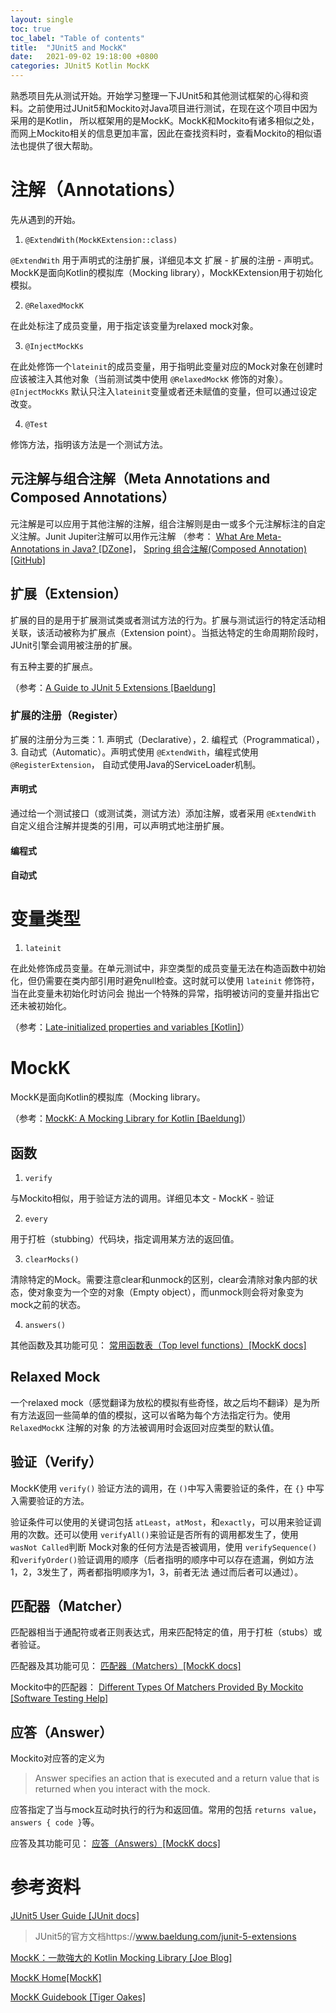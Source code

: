 ```yaml
---
layout: single
toc: true
toc_label: "Table of contents"
title:  "JUnit5 and MockK"
date:   2021-09-02 19:18:00 +0800
categories: JUnit5 Kotlin MockK
---
```


熟悉项目先从测试开始。开始学习整理一下JUnit5和其他测试框架的心得和资料。之前使用过JUnit5和Mockito对Java项目进行测试，在现在这个项目中因为采用的是Kotlin，
所以框架用的是MockK。MockK和Mockito有诸多相似之处，而网上Mockito相关的信息更加丰富，因此在查找资料时，查看Mockito的相似语法也提供了很大帮助。

# 注解（Annotations）

先从遇到的开始。

1. `@ExtendWith(MockKExtension::class)`

`@ExtendWith` 用于声明式的注册扩展，详细见本文 扩展 - 扩展的注册 - 声明式。MockK是面向Kotlin的模拟库（Mocking library），MockKExtension用于初始化模拟。

2. `@RelaxedMockK`

在此处标注了成员变量，用于指定该变量为relaxed mock对象。

3. `@InjectMockKs`

在此处修饰一个`lateinit`的成员变量，用于指明此变量对应的Mock对象在创建时应该被注入其他对象（当前测试类中使用 `@RelaxedMockK` 修饰的对象）。`@InjectMockKs` 默认只注入`lateinit`变量或者还未赋值的变量，但可以通过设定改变。

4. `@Test`

修饰方法，指明该方法是一个测试方法。


## 元注解与组合注解（Meta Annotations and Composed Annotations）

元注解是可以应用于其他注解的注解，组合注解则是由一或多个元注解标注的自定义注解。Junit Jupiter注解可以用作元注解
（参考： [What Are Meta-Annotations in Java? [DZone]](https://dzone.com/articles/what-are-meta-annotations-in-java)，
[Spring 组合注解(Composed Annotation) [GitHub]](https://nanlei.github.io/my-notes/SpringFramework/spring-annotation-composed-annotation/)

## 扩展（Extension）

扩展的目的是用于扩展测试类或者测试方法的行为。扩展与测试运行的特定活动相关联，该活动被称为扩展点（Extension point）。当抵达特定的生命周期阶段时，JUnit引擎会调用被注册的扩展。

有五种主要的扩展点。

（参考：[A Guide to JUnit 5 Extensions [Baeldung]](https://www.baeldung.com/junit-5-extensions)

### 扩展的注册（Register）

扩展的注册分为三类：1. 声明式（Declarative），2. 编程式（Programmatical），3. 自动式（Automatic）。声明式使用 `@ExtendWith`，编程式使用 `@RegisterExtension`，
自动式使用Java的ServiceLoader机制。

#### 声明式

通过给一个测试接口（或测试类，测试方法）添加注解，或者采用 `@ExtendWith` 自定义组合注解并提类的引用，可以声明式地注册扩展。

#### 编程式

#### 自动式

# 变量类型

1. `lateinit`

在此处修饰成员变量。在单元测试中，非空类型的成员变量无法在构造函数中初始化，但仍需要在类内部引用时避免null检查。这时就可以使用 `lateinit` 修饰符，当在此变量未初始化时访问会
抛出一个特殊的异常，指明被访问的变量并指出它还未被初始化。

（参考：[Late-initialized properties and variables [Kotlin]](https://kotlinlang.org/docs/properties.html#late-initialized-properties-and-variables)）


# MockK

MockK是面向Kotlin的模拟库（Mocking library。

（参考：[MockK: A Mocking Library for Kotlin [Baeldung]](https://www.baeldung.com/kotlin/mockk)）

## 函数

1. `verify`

与Mockito相似，用于验证方法的调用。详细见本文 - MockK - 验证

2. `every`

用于打桩（stubbing）代码块，指定调用某方法的返回值。

3. `clearMocks()`

清除特定的Mock。需要注意clear和unmock的区别，clear会清除对象内部的状态，使对象变为一个空的对象（Empty object），而unmock则会将对象变为mock之前的状态。

4. `answers()`



其他函数及其功能可见：
[常用函数表（Top level functions）[MockK docs]](https://mockk.io/#top-level-functions)


## Relaxed Mock

一个relaxed mock（感觉翻译为放松的模拟有些奇怪，故之后均不翻译）是为所有方法返回一些简单的值的模拟，这可以省略为每个方法指定行为。使用 `RelaxedMockK` 注解的对象
的方法被调用时会返回对应类型的默认值。

## 验证（Verify）

MockK使用 `verify()` 验证方法的调用，在 `()`中写入需要验证的条件，在 `{}` 中写入需要验证的方法。

验证条件可以使用的关键词包括 `atLeast`，`atMost`，和`exactly`，可以用来验证调用的次数。还可以使用 `verifyAll()`来验证是否所有的调用都发生了，使用 `wasNot Called`判断
Mock对象的任何方法是否被调用，使用 `verifySequence()`和`verifyOrder()`验证调用的顺序（后者指明的顺序中可以存在遗漏，例如方法1，2，3发生了，两者都指明顺序为1，3，前者无法
通过而后者可以通过）。

##  匹配器（Matcher）

匹配器相当于通配符或者正则表达式，用来匹配特定的值，用于打桩（stubs）或者验证。


匹配器及其功能可见：
[匹配器（Matchers）[MockK docs]](https://mockk.io/#matchers)

Mockito中的匹配器：
[Different Types Of Matchers Provided By Mockito [Software Testing Help]](https://www.softwaretestinghelp.com/mockito-matchers/)

## 应答（Answer）

Mockito对应答的定义为

>Answer specifies an action that is executed and a return value that is returned when you interact with the mock.

应答指定了当与mock互动时执行的行为和返回值。常用的包括 `returns value`，`answers { code }`等。 

应答及其功能可见：
[应答（Answers）[MockK docs]](https://mockk.io/#answers)


# 参考资料
[JUnit5 User Guide [JUnit docs]](https://junit.org/junit5/docs/current/user-guide/)
> JUnit5的官方文档https://www.baeldung.com/junit-5-extensions

[MockK：一款強大的 Kotlin Mocking Library [Joe Blog]](https://medium.com/joe-tsai/mockk-%E4%B8%80%E6%AC%BE%E5%BC%B7%E5%A4%A7%E7%9A%84-kotlin-mocking-library-part-1-4-39a85e42b8)
>

[MockK Home[MockK]](https://mockk.io/)
>

[MockK Guidebook [Tiger Oakes]](https://notwoods.github.io/mockk-guidebook/)
>
